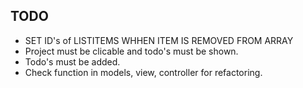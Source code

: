 ## TODO
- SET ID's of LISTITEMS WHHEN ITEM IS REMOVED FROM ARRAY
- Project must be clicable and todo's must be shown.
- Todo's must be added.
- Check function in models, view, controller for refactoring.